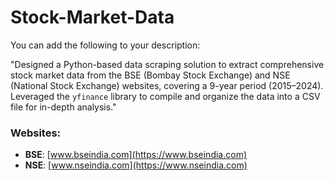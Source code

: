 # Stock-Market-Data
You can add the following to your description:

"Designed a Python-based data scraping solution to extract comprehensive stock market data from the BSE (Bombay Stock Exchange) and NSE (National Stock Exchange) websites, covering a 9-year period (2015–2024). Leveraged the `yfinance` library to compile and organize the data into a CSV file for in-depth analysis."

### Websites:
- **BSE**: [www.bseindia.com](https://www.bseindia.com)
- **NSE**: [www.nseindia.com](https://www.nseindia.com) 

